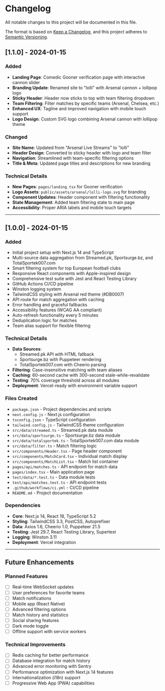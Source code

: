 # Changelog

All notable changes to this project will be documented in this file.

The format is based on [Keep a Changelog](https://keepachangelog.com/en/1.0.0/),
and this project adheres to [Semantic Versioning](https://semver.org/spec/v2.0.0.html).

## [1.1.0] - 2024-01-15

### Added
- **Landing Page**: Comedic Gooner verification page with interactive cannon slider
- **Branding Update**: Renamed site to "lolli" with Arsenal cannon + lollipop logo
- **Sticky Header**: Header now sticks to top with team filtering dropdown
- **Team Filtering**: Filter matches by specific teams (Arsenal, Chelsea, etc.)
- **Enhanced UX**: Tagline and improved navigation with mobile touch support
- **Logo Design**: Custom SVG logo combining Arsenal cannon with lollipop theme

### Changed
- **Site Name**: Updated from "Arsenal Live Streams" to "lolli"
- **Header Design**: Converted to sticky header with logo and team filter
- **Navigation**: Streamlined with team-specific filtering options
- **Title & Meta**: Updated page titles and descriptions for new branding

### Technical Details
- **New Pages**: `pages/landing.tsx` for Gooner verification
- **Logo Assets**: `public/assets/arsenal/lolli-logo.svg` for branding
- **Component Updates**: Header component with filtering functionality
- **State Management**: Added team filtering state to main page
- **Accessibility**: Proper ARIA labels and mobile touch targets

---

## [1.0.0] - 2024-01-15

### Added
- Initial project setup with Next.js 14 and TypeScript
- Multi-source data aggregation from Streamed.pk, Sportsurge.bz, and TotalSportek007.com
- Smart filtering system for top European football clubs
- Responsive React components with Apple-inspired design
- Comprehensive test suite with Jest and React Testing Library
- GitHub Actions CI/CD pipeline
- Winston logging system
- TailwindCSS styling with Arsenal red theme (#DB0007)
- API route for match aggregation with caching
- Error handling and graceful fallbacks
- Accessibility features (WCAG AA compliant)
- Auto-refresh functionality every 5 minutes
- Deduplication logic for matches
- Team alias support for flexible filtering

### Technical Details
- **Data Sources**: 
  - Streamed.pk API with HTML fallback
  - Sportsurge.bz with Puppeteer rendering
  - TotalSportek007.com with Cheerio parsing
- **Filtering**: Case-insensitive matching with team aliases
- **Caching**: 60-second cache with 300-second stale-while-revalidate
- **Testing**: 70% coverage threshold across all modules
- **Deployment**: Vercel-ready with environment variable support

### Files Created
- `package.json` - Project dependencies and scripts
- `next.config.js` - Next.js configuration
- `tsconfig.json` - TypeScript configuration
- `tailwind.config.js` - TailwindCSS theme configuration
- `src/data/streamed.ts` - Streamed.pk data module
- `src/data/sportsurge.ts` - Sportsurge.bz data module
- `src/data/totalsportek.ts` - TotalSportek007.com data module
- `src/data/filter.ts` - Match filtering logic
- `src/components/Header.tsx` - Page header component
- `src/components/MatchCard.tsx` - Individual match display
- `src/components/MatchList.tsx` - Match list container
- `pages/api/matches.ts` - API endpoint for match data
- `pages/index.tsx` - Main application page
- `test/data/*.test.ts` - Data module tests
- `test/api/matches.test.ts` - API endpoint tests
- `.github/workflows/ci.yml` - CI/CD pipeline
- `README.md` - Project documentation

### Dependencies
- **Core**: Next.js 14, React 18, TypeScript 5.2
- **Styling**: TailwindCSS 3.3, PostCSS, Autoprefixer
- **Data**: Axios 1.6, Cheerio 1.0, Puppeteer 21.5
- **Testing**: Jest 29.7, React Testing Library, Supertest
- **Logging**: Winston 3.11
- **Deployment**: Vercel integration

---

## Future Enhancements

### Planned Features
- [ ] Real-time WebSocket updates
- [ ] User preferences for favorite teams
- [ ] Match notifications
- [ ] Mobile app (React Native)
- [ ] Advanced filtering options
- [ ] Match history and statistics
- [ ] Social sharing features
- [ ] Dark mode toggle
- [ ] Offline support with service workers

### Technical Improvements
- [ ] Redis caching for better performance
- [ ] Database integration for match history
- [ ] Advanced error monitoring with Sentry
- [ ] Performance optimization with Next.js 14 features
- [ ] Internationalization (i18n) support
- [ ] Progressive Web App (PWA) capabilities

